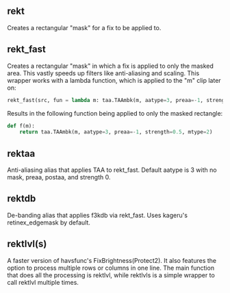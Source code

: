 ## rekt

Creates a rectangular "mask" for a fix to be applied to.

## rekt_fast

Creates a rectangular "mask" in which a fix is applied to only the masked area.  This vastly speeds up filters like anti-aliasing and scaling.
This wrapper works with a lambda function, which is applied to the "m" clip later on:
```python
rekt_fast(src, fun = lambda m: taa.TAAmbk(m, aatype=3, preaa=-1, strength=0.5, mtype=2), left=2, right=8, top=10, bottom=2)
```
Results in the following function being applied to only the masked rectangle:
```python
def f(m):
    return taa.TAAmbk(m, aatype=3, preaa=-1, strength=0.5, mtype=2)
```
## rektaa

Anti-aliasing alias that applies TAA to rekt_fast.  Default aatype is 3 with no mask, preaa, postaa, and strength 0.

## rektdb

De-banding alias that applies f3kdb via rekt_fast.  Uses kageru's retinex_edgemask by default.

## rektlvl(s)

A faster version of havsfunc's FixBrightness(Protect2). It also features the option to process multiple rows or columns in one line.
The main function that does all the processing is rektlvl, while rektlvls is a simple wrapper to call rektlvl multiple times.